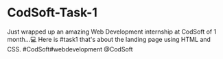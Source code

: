 # CodSoft-Task-1
Just wrapped up an amazing Web Development internship at CodSoft of 1 month...💻 Here is #task1 that's about the landing page using HTML and CSS. #CodSoft#webdevelopment @CodSoft
